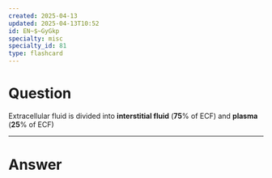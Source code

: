 ```yaml
---
created: 2025-04-13
updated: 2025-04-13T10:52
id: EN~$~GyGkp
specialty: misc
specialty_id: 81
type: flashcard
---
```


# Question
Extracellular fluid is divided into **interstitial fluid** (**75**% of ECF) and **plasma** (**25**% of ECF)

---

# Answer
